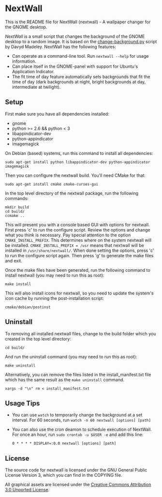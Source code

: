 # NextWall

This is the README file for NextWall (nextwall) - A wallpaper changer for the
GNOME desktop.

*NextWall* is a small script that changes the background of the GNOME desktop
to a random image. It is based on the [change-background.py](http://oracle.bridgewayconsulting.com.au/~danni/misc/change-background-py.html)
script by Davyd Madeley. NextWall has the following features:

* Can operate as a command-line tool. Run <code>nextwall --help</code> for
  usage information.
* Can place itself in the GNOME-panel with support for Ubuntu's Application
  Indicator.
* The fit time of day feature automatically sets backgrounds that fit the time
  of day (dark backgrounds at night, bright backgrounds at day, intermediate at
  twilight).

## Setup

First make sure you have all dependencies installed:

* gnome
* python >= 2.6 && python < 3
* libappindicator-dev
* python-appindicator
* imagemagick

On Debian (based) systems, run this command to install all dependencies:

    sudo apt-get install python libappindicator-dev python-appindicator imagemagick

Then you can configure the nextwall build. You'll need CMake for that:

    sudo apt-get install cmake cmake-curses-gui

In the top level directory of the nextwall package, run the following commands:

    mkdir build
    cd build/
    ccmake ..

This will present you with a console based GUI with options for nextwall.
First press 'c' to run the configure script. Review the options and change what
you think is necessary. Pay special attention to the option `CMAKE_INSTALL_PREFIX`.
This determines where on the system nextwall will be installed.
`CMAKE_INSTALL_PREFIX = /usr` means that nextwall will be installed in
`/usr/share/nextwall/`. When done setting the options, press 'c' to run the
configure script again. Then press 'g' to generate the make files and exit.

Once the make files have been generated, run the following command to install
nextwall (you may need to run this as root):

    make install

This will also install icons for nextwall, so you need to update the system's
icon cache by running the post-installation script:

    cmake/debian/postinst


## Uninstall

To removing all installed nextwall files, change to the build folder which you
created in the top level directory:

    cd build/

And run the uninstall command (you may need to run this as root):

    make uninstall

Alternatively, you can remove the files listed in the install_manifest.txt file
which has the same result as the `make uninstall` command.

    xargs -d "\n" rm < install_manifest.txt


## Usage Tips
* You can use `watch` to temporarily change the background at a set interval.
  For 60 seconds, run `watch -n 60 nextwall [options] [path]`
* You can also use the cron deamon to schedule execution of NextWall. For once
  an hour, run `sudo crontab -u $USER -e` and add this line:

  ``0 * * * * DISPLAY=:0.0 nextwall [options] [path]``


## License

The source code for nextwall is licensed under the GNU General Public License
Version 3, which you can find in the COPYING file.

All graphical assets are licensed under the
[Creative Commons Attribution 3.0 Unported License](http://creativecommons.org/licenses/by/3.0/).
